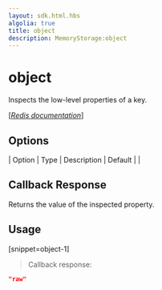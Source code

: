 ```yaml
---
layout: sdk.html.hbs
algolia: true
title: object
description: MemoryStorage:object
---
```


  

# object
Inspects the low-level properties of a key.

[[_Redis documentation_]](https://redis.io/commands/object)


## Options

| Option | Type | Description | Default |
|
## Callback Response

Returns the value of the inspected property.

## Usage

[snippet=object-1]
> Callback response:

```json
"raw"
```